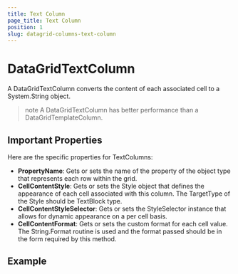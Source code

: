 ```yaml
---
title: Text Column
page_title: Text Column
position: 1
slug: datagrid-columns-text-column
---
```


# DataGridTextColumn  #

A DataGridTextColumn converts the content of each associated cell to a System.String object.

>note A DataGridTextColumn has better performance than a DataGridTemplateColumn.

## Important Properties

Here are the specific properties for TextColumns:

* **PropertyName**: Gets or sets the name of the property of the object type that represents each row within the grid.
* **CellContentStyle**: Gets or sets the Style object that defines the appearance of each cell associated with this column. The TargetType of the Style should be TextBlock type.
* **CellContentStyleSelector**: Gets or sets the StyleSelector instance that allows for dynamic appearance on a per cell basis.
* **CellContentFormat**: Gets or sets the custom format for each cell value. The String.Format routine is used and the format passed should be in the form required by this method.

## Example